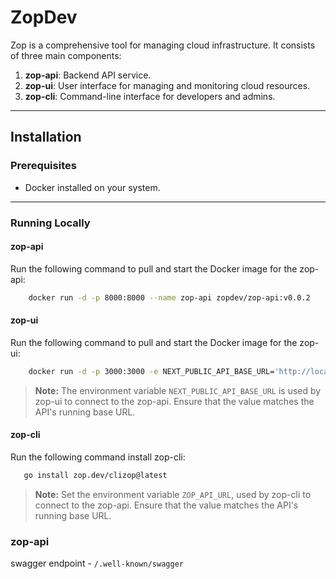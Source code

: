 # ZopDev

Zop is a comprehensive tool for managing cloud infrastructure. It consists of three main components:

1. **zop-api**: Backend API service.
2. **zop-ui**: User interface for managing and monitoring cloud resources.
3. **zop-cli**: Command-line interface for developers and admins.

---

## Installation

### Prerequisites

- Docker installed on your system.

---

### Running Locally

#### zop-api
Run the following command to pull and start the Docker image for the zop-api:

```bash
    docker run -d -p 8000:8000 --name zop-api zopdev/zop-api:v0.0.2
```

#### zop-ui
Run the following command to pull and start the Docker image for the zop-ui:
```bash
    docker run -d -p 3000:3000 -e NEXT_PUBLIC_API_BASE_URL='http://localhost:8000' --name zop-ui zopdev/zop-ui:v0.0.2
```

> **Note:** The environment variable `NEXT_PUBLIC_API_BASE_URL` is used by zop-ui to connect to the zop-api. Ensure that the value matches the API's running base URL.
#### zop-cli

Run the following command install zop-cli:
```bash
   go install zop.dev/clizop@latest
```

> **Note:** Set the environment variable `ZOP_API_URL`, used by zop-cli to connect to the zop-api. Ensure that the value matches the API's running base URL.

### zop-api

swagger endpoint - `/.well-known/swagger`